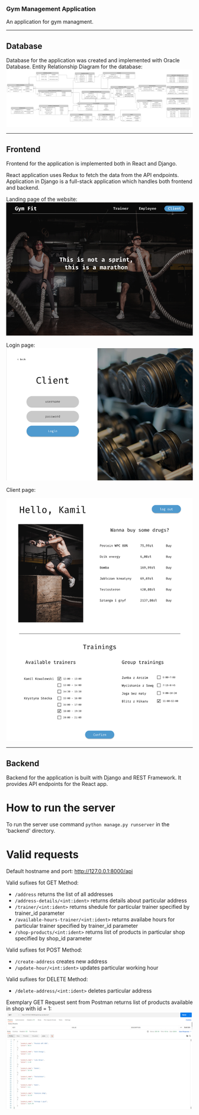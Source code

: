 ### Gym Management Application
An application for gym managment.

---
## Database
Database for the application was created and implemented with Oracle Database.
Entity Relationship Diagram for the database:
![Database ER diagram (crow's foot).png](https://github.com/ArturRejment/gym-app/blob/main/Database/Database%20ER%20diagram%20(crow's%20foot).png?raw=true)


---
## Frontend
Frontend for the application is implemented both in React and Django.

React application uses Redux to fetch the data from the API endpoints.
Application in Django is a full-stack application which handles both frontend and backend.

Landing page of the website:
![landing.png](https://github.com/ArturRejment/gym-app/blob/main/Pics/landing.png?raw=true)

Login page:
![login.png](https://github.com/ArturRejment/gym-app/blob/main/Pics/login.png?raw=true)

Client page:

![client.png](https://github.com/ArturRejment/gym-app/blob/main/Pics/client.png?raw=true)

---
## Backend
Backend for the application is built with Django and REST Framework. It provides API endpoints for the React app.

# How to run the server
To run the server use command `python manage.py runserver` in the 'backend' directory.

# Valid requests

Default hostname and port: http://127.0.0.1:8000/api

Valid sufixes fot GET Method:

- `/address` returns the list of all addresses
- `/address-details/<int:ident>` returns details about particular address
- `/trainer/<int:ident>` returns shedule for particular trainer specified by trainer_id parameter
- `/available-hours-trainer/<int:ident>` returns availabe hours for particular trainer specified by trainer_id parameter
- `/shop-products/<int:ident>` returns list of products in particular shop specified by shop_id parameter

Valid sufixes fot POST Method:

- `/create-address` creates new address
- `/update-hour/<int:ident>` updates particular working hour

Valid sufixes for DELETE Method:

- `/delete-address/<int:ident>` deletes particular address

Exemplary GET Request sent from Postman returns list of products available in shop with id = 1:
![postman.png](https://github.com/ArturRejment/gym-app/blob/main/Pics/postman.png?raw=true)
